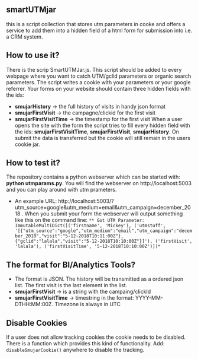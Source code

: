 ## smartUTMjar

this is a script collection that stores utm parameters in cooke and offers a service to add them into a hidden field of a html form for submission into i.e. a CRM system.

## How to use it?

There is the scrip SmartUTMJar.js. This script should be added to every webpage where you want to catch UTM/gclid parameters or organic search parameters.
The script writes a cookie with your parameters or your google referrer. Your forms on your website should contain three hidden fields with the ids:
* **smujarHistory** -> the full history of visits in handy json format
* **smujarFirstVisit** -> the campagne/clickid for the first visit
* **smujarFirstVisitTime** -> the timestamp for the first visit
When a user opens the site with the form the script tries to fill every hidden field with the ids: **smujarFirstVisitTime**, **smujarFirstVisit**, **smujarHistory**. On submit the data is transferred but the cookie will still remain in the users cookie jar.

## How to test it?

The repository contains a python webserver which can be started with: **python utmparams.py**.
You will find the webserver on http://localhost:5003 and you can play around with utm prameters.
* An example URL: http://localhost:5003/?utm_source=google&utm_medium=email&utm_campaign=december_2018 .
When you submit your form the webserver will output something like this on the command line:
`** Got UTM Parameter: ImmutableMultiDict([('firstname', 'Mickey'), ('utmstuff', '[{"utm_source":"google","utm_medium":"email","utm_campaign":"december_2018","visit":"5-12-2018T10:11:00Z"},{"gclid":"lalala","visit":"5-12-2018T10:10:00Z"}]'), ('firstVisit', 'lalala'), ('firstVisitTime', '5-12-2018T10:10:00Z')])*`

## The format for BI/Analytics Tools?

* The format is JSON. The history will be transmitted as a ordered json list. The first visit is the last element in the list.
* **smujarFirstVisit** -> is a string with the campaing/clickId
* **smujarFirstVisitTime** -> timestring in the format: YYYY-MM-DTHH:MM:00Z. Timezone is always in UTC


## Disable Cookies

If a user does not allow tracking cookies the cookie needs to be disabled. There is a function which provides this
kind of functionality. Add: `disableSmujarCookie()` anywhere to disable the tracking.